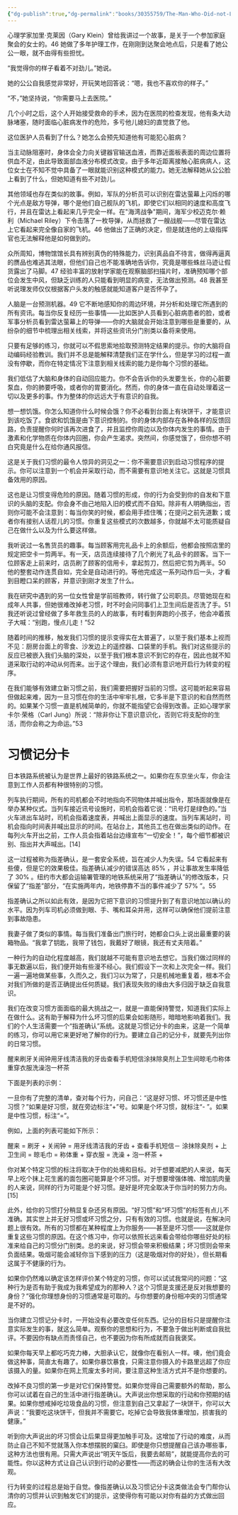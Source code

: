 ```yaml
---
{"dg-publish":true,"dg-permalink":"books/30355759/The-Man-Who-Did-not-Look-Right","permalink":"/books/30355759/The-Man-Who-Did-not-Look-Right/","title":"看着不对劲儿的那个人","metatags":{"description":"无论您的目标是什么，Atomic Habits 都提供了一个经过验证的改进框架 - 每天都在。詹姆斯·克利尔揭示了实用的习惯养成策略，这些策略将教您如何养成好习惯、打破坏习惯并掌握导致显着效果的微小行为。如果您在改变习惯方面遇到困难，那么问题不在于您。问题在于您的系统。坏习惯一次又一次地重复出现，不是因为你不想改变，而是因为你有错误的改变系统。","og:site_name":"DavonOs","og:title":"The Man Who Didn’t Look Right","og:type":"book","og:url":"https://zuji.eu.org/books/30355759/The-Man-Who-Did-not-Look-Right","og:image":"https://m.media-amazon.com/images/I/81ANaVZk5LL._SL1500_.jpg","og:image:width":"50","og:image:alt":"bookcover","og:locale":"zh_cn"},"dgShowInlineTitle":true,"created":"2025-08-19 13:01","updated":"2025-08-21 08:20"}
---
```


心理学家加里·克莱因（Gary Klein）曾给我讲过一个故事，是关于一个参加家庭聚会的女士的。46 她做了多年护理工作，在刚刚到达聚会地点后，只是看了她公公一眼，就不由得有些担忧。

“我觉得你的样子看着不对劲儿。”她说。

她的公公自我感觉非常好，开玩笑地回答说：“嗯，我也不喜欢你的样子。”

“不，”她坚持说，“你需要马上去医院。”

几个小时之后，这个人开始接受救命的手术，因为在医院的检查发现，他有条大动脉堵塞，随时面临心脏病发作的危险，多亏他儿媳妇的直觉救了他。

这位医护人员看到了什么？她怎么会预先知道他有可能犯心脏病？

当主动脉阻塞时，身体会全力向关键器官输送血液，而靠近面板表面的周边位置将供血不足，由此导致面部血液分布模式改变。由于多年近距离接触心脏病病人，这位女士在不知不觉中具备了一眼就能识别这种模式的能力。她无法解释她从公公脸上看到了什么，但她知道有些不对劲儿。

其他领域也存在类似的故事。例如，军队的分析员可以识别在雷达萤幕上闪烁的哪个光点是敌方导弹，哪个是他们自己舰队的飞机，即使它们以相同的速度和高度飞行，并且在雷达上看起来几乎完全一样。在"海湾战争"期间，海军少校迈克尔·赖利（Michael Riley）下令击落了一枚导弹，从而拯救了一艘战舰——尽管在雷达上它看起来完全像自家的飞机。46 他做出了正确的决定，但是就连他的上级指挥官也无法解释他是如何做到的。

众所周知，博物馆馆长具有辨别真伪的特殊能力，识别真品自不待言，做得再逼真的赝品也难逃其法眼，但他们自己也不能准确地告诉你，究竟是哪些蛛丝马迹让假货露出了马脚。47 经验丰富的放射学家能在观察脑部扫描片时，准确预知哪个部位会发生中风，但缺乏训练的人只能看到明显的病变，无法做出预测。48 我甚至听说理发师仅仅根据客户头发的触感就能知道客户是否怀孕了。

人脑是一台预测机器。49 它不断地感知你的周边环境，并分析和处理它所遇到的所有资讯。每当你反复经历一些事情——比如医护人员看到心脏病患者的脸，或者军事分析员看到雷达萤幕上的导弹——你的大脑就会开始注意到哪些是重要的，从纷杂的细节中梳理出相关线索，并将这些资讯分门别类以备将来使用。

只要有足够的练习，你就可以不假思索地拾取预测特定结果的提示。你的大脑将自动编码经验教训。我们并不总是能解释清楚我们正在学什么，但是学习的过程一直没有停歇，而你在特定情况下注意到相关线索的能力是你每个习惯的基础。

我们低估了大脑和身体的自动回应能力。你不会告诉你的头发要生长，你的心脏要泵血，你的肺要呼吸，或者你的胃要消化。然而，你的身体一直在自动处理着这一切以及更多的事。作为整体的你远远大于有意识的自我。

想一想饥饿。你怎么知道你什么时候会饿？你不必看到台面上有块饼干，才能意识到该吃饭了。食欲和饥饿是由下意识控制的。你的身体内部存在各种各样的反馈回路，负责提醒你何时该再次进食了，并且监控你周边以及你体内发生的事情。由于激素和化学物质在你体内回圈，你会产生渴求。突然间，你感觉饿了，但你想不明白究竟是什么在给你通风报信。

这是关于我们习惯的最令人惊异的洞见之一：你不需要意识到启动习惯程序的提示。你可以注意到一个机会并采取行动，而不需要有意识地关注它。这就是习惯具备效用的原因。

这也是让习惯变得危险的原因。随着习惯的形成，你的行为会受到你的自发和下意识的头脑的支配。你会身不由己地陷入旧的模式而不自知。除非有人明确指出，否则你可能不会注意到：每当你笑的时候，都会用手捂住嘴；在提问之前先道歉；或者你有接别人话茬儿的习惯。你重复这些模式的次数越多，你就越不太可能质疑自己在做什么以及为什么要这样做。

我听说过一名售货员的趣事。每当顾客用完礼品卡上的余额后，他都会按照店里的规定把空卡一剪两半。有一天，店员连续接待了几个刷光了礼品卡的顾客。当下一位顾客走上前来时，店员刷了顾客的信用卡，拿起剪刀，然后把它剪为两半。50 他的整套动作连贯自如，完全是自动进行的。等他完成这一系列动作后一头，才看到目瞪口呆的顾客，并意识到刚才发生了什么。

我在研究中遇到的另一位女性曾是学前班教师，转行做了公司职员。尽管她现在和成年人共事，但她很难改掉老习惯，时不时会问同事们上卫生间后是否洗了手。51 我还听说过曾经做了多年救生员的人的故事，有时看到奔跑的小孩子，他会冲着孩子大喊：“别跑，慢点儿走！”52

随着时间的推移，触发我们习惯的提示变得实在太普遍了，以至于我们基本上视而不见：厨房台面上的零食、沙发边上的遥控器、口袋里的手机。我们对这些提示的反应已被嵌入我们头脑的深处，以至于我们根本意识不到它的存在，因此也就不知道采取行动的冲动从何而来。出于这个理由，我们必须有意识地开启行为转变的程序。

在我们能够有效建立新习惯之前，我们需要把握好当前的习惯。这可能听起来容易但做起来难，因为一旦习惯在你的生活中牢牢扎根，它多半是下意识的和自然而然的。如果某个习惯一直是机械简单的，你就不能指望它会得到改善。正如心理学家卡尔·荣格（Carl Jung）所说：“除非你让下意识意识化，否则它将支配你的生活，而你会称之为命运。”53

# 习惯记分卡

日本铁路系统被认为是世界上最好的铁路系统之一。如果你在东京坐火车，你会注意到工作人员都有种很特别的习惯。

列车执行期间，所有的司机都会不时地指向不同物体并喊出指令，那场面就像是在举办某种仪式。当列车接近讯号设施时，司机会指着它说：“讯号灯是绿色的。”当火车进出车站时，司机会指着速度表，并喊出上面显示的速度。当列车离站时，司机会指向时间表并喊出显示的时间。在站台上，其他员工也在做出类似的动作。在每列火车开出之前，工作人员会指着站台边缘宣布“一切安全！”，每个细节都被识别、指出并大声喊出。[14]

这一过程被称为指差确认，是一套安全系统，旨在减少人为失误。54 它看起来有些傻，但是它的效果极佳。指差确认减少的错误高达  85%  ，并让事故发生率降低了  30%  。纽约市大都会运输署管理的地铁系统采用了“指差确认”的修改版本，只保留了“指差”部分，“在实施两年内，地铁停靠不当的事件减少了  57%  ”。55

指差确认之所以如此有效，是因为它把下意识的习惯提升到了有意识地加以确认的水平。因为列车司机必须做到眼、手、嘴和耳朵并用，这样可以确保他们提前注意到事故隐患。

我妻子做了类似的事情。每当我们准备出门旅行时，她都会口头上说出最重要的装箱物品。“我拿了钥匙，我带了钱包，我戴好了眼镜，我还有丈夫陪着。”

一种行为的自动化程度越高，我们就越不可能有意识地去想它。当我们做过同样的事无数遍以后，我们便开始有些漫不经心。我们假设下一次和上次完全一样。我们一遍一遍地做某些事，久而久之，我们习以为常了，只是机械地重复着，根本不会对我们所做的是否正确提出任何质疑。我们表现失败的缘由大多归因于缺乏自我意识。

我们在改变习惯方面面临的最大挑战之一，就是一直能保持警觉，知道我们实际上在做什么。这有助于解释为什么坏习惯的后果会如影随形，暗暗地影响着我们。我们的个人生活需要一个“指差确认”系统。这就是习惯记分卡的由来，这是一个简单的练习，你可以用它来更好地了解你的行为。要建立自己的记分卡，就要先列出你的日常习惯。

醒来刷牙关闹钟用牙线清洁我的牙齿查看手机短信涂抹除臭剂上卫生间晾毛巾称体重穿衣服洗澡泡一杯茶

下面是列表的示例：

一旦你有了完整的清单，查对每个行为，问自己：“这是好习惯、坏习惯还是中性习惯？”如果是好习惯，就在旁边标注“+”号。如果是个坏习惯，就标注“- ”。如果是中性习惯，标注“=”。

例如，上面的列表可能如下所示：

醒来  $=$  刷牙  $+$  关闹钟  $=$  用牙线清洁我的牙齿  $+$  查看手机短信－ 涂抹除臭剂  $+$  上卫生间  $=$  晾毛巾  $=$  称体重  $+$  穿衣服  $=$  洗澡  $+$  泡一杯茶  $+$

你对某个特定习惯的标注将取决于你的处境和目标。对于想要减肥的人来说，每天早上吃个抹上花生酱的面包圈可能算是个坏习惯。对于想要增强体魄、增加肌肉量的人来说，同样的行为可能是个好习惯。是好是坏完全取决于你当时的努力方向。[15]

此外，给你的习惯打分稍显复杂还另有原因。“好习惯”和“坏习惯”的标签有点儿不准确。其实世上并无好习惯或坏习惯之分，只有有效的习惯。也就是说，在解决问题上很有效。所有的习惯都在某种程度上为你服务——甚至是坏习惯——这就是你重复这些习惯的原因。在这个练习中，你可以依照长远来看会带给你哪些好处的标准来给自己的习惯分门别类。总的来说，好习惯会带来积极结果；坏习惯则会带来负面结果。吸烟可能会减轻你当下感到的压力（这是吸烟对你的好处），但长期看这属于不健康的行为。

如果你仍然难以确定该怎样评价某个特定的习惯，你可以试试我常问的问题：“这种行为是否有助于我成为我希望成为的那种人？这个习惯是支援还是反对我想要的身份？”强化你理想身份的习惯通常是可取的。与你想要的身份相冲突的习惯通常是不好的。

当你建立习惯记分卡时，一开始没有必要改变任何东西。记分的目标只是提醒你注意实际发生的事，就这么简单。观察你的思想和行为，不要急于做出判断或自我批评。不要因你有缺点而责怪自己，也不要因为你有所成就而自我褒奖。

如果你每天早上都吃巧克力棒，大胆承认它，就像你在看别人一样。噢，他们竟会做这种事，简直太有趣了。如果你暴饮暴食，只需注意你摄入的卡路里远超了你应该摄入的量。如果你在网上荒废太多时间，要注意这种生活方式并不是你想要的。

改掉不良习惯的第一步是对它们保持警觉。如果你觉得自己需要额外的帮助，那么你可以试着在自己的生活中进行指差确认。大声说出你想采取的行动和你预期的结果。如果你想戒掉吃垃圾食品的习惯，但注意到自己又拿起了一块饼干，你可以大声说：“我要吃这块饼干，但我并不需要它。吃掉它会导致我体重增加，损害我的健康。”

听到你大声说出的坏习惯会让后果显得更加触手可及。这增加了行动的难度，从而防止自己不知不觉就落入你本想摆脱的窠臼。即使是你只想提醒自己该办哪些事，这种方法也很有用。只需大声说出“明天午饭后，我要去邮局”，就能提高你去的可能性。你以这种方式让自己认识到行动的必要性——而这的确会让你的生活有大改观。

行为转变的过程总是始于自觉。像指差确认以及习惯记分卡这类做法会专门帮你认清你的习惯并认识到触发它们的提示，这使得你有可能以对你有益的方式做出回应。
